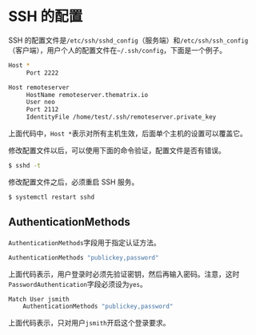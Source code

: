 # SSH 的配置

SSH 的配置文件是`/etc/ssh/sshd_config`（服务端）和`/etc/ssh/ssh_config`（客户端），用户个人的配置文件在`~/.ssh/config`，下面是一个例子。

```bash
Host *
     Port 2222

Host remoteserver
     HostName remoteserver.thematrix.io
     User neo
     Port 2112
     IdentityFile /home/test/.ssh/remoteserver.private_key
```

上面代码中，`Host *`表示对所有主机生效，后面单个主机的设置可以覆盖它。


修改配置文件以后，可以使用下面的命令验证，配置文件是否有错误。

```bash
$ sshd -t
```

修改配置文件之后，必须重启 SSH 服务。

```bash
$ systemctl restart sshd
```

## AuthenticationMethods

`AuthenticationMethods`字段用于指定认证方法。

```bash
AuthenticationMethods "publickey,password"
```

上面代码表示，用户登录时必须先验证密钥，然后再输入密码。注意，这时`PasswordAuthentication`字段必须设为`yes`。

```bash
Match User jsmith
    AuthenticationMethods "publickey,password"
```

上面代码表示，只对用户`jsmith`开启这个登录要求。
